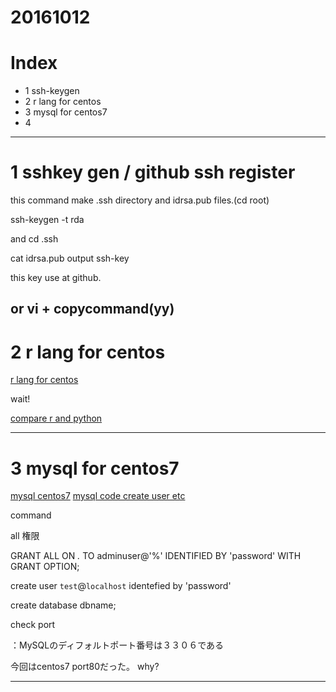 # 20161012

# Index
- 1 ssh-keygen
- 2 r lang for centos
- 3 mysql for centos7
- 4 


------------------------------
# 1 sshkey gen / github ssh register

this command make .ssh directory and idrsa.pub files.(cd root)

ssh-keygen -t rda

and cd .ssh

cat idrsa.pub output ssh-key

this key use at github.

or vi + copycommand(yy)
--------------------------------
# 2 r lang for centos

[r lang for centos ](http://yut.hatenablog.com/entry/20120704/1341358560)

wait! 

[compare r and python](http://postd.cc/r-vs-python-head-to-head-data-analysis/)

--------------------------------
# 3 mysql for centos7
[mysql centos7](http://qiita.com/ma_me/items/ae449ad8a2c424665310)
[mysql code create user etc](http://www.dbonline.jp/mysql/user/index1.html)


command 


all 権限

GRANT ALL ON *.* TO adminuser@'%' IDENTIFIED BY 'password' WITH GRANT OPTION;

create user `test`@`localhost` identefied by 'password'

create database dbname;

check port

：MySQLのディフォルトポート番号は３３０６である

今回はcentos7 port80だった。
why?

--------------------------------



